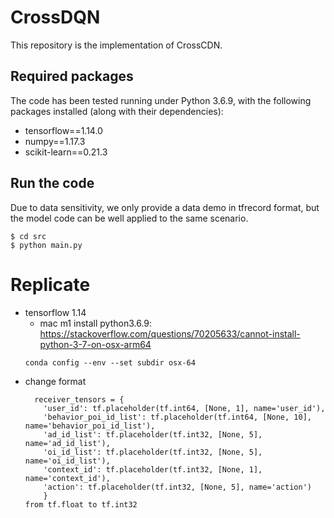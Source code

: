 # CrossDQN

This repository is the implementation of CrossCDN.

## Required packages

The code has been tested running under Python 3.6.9, with the following packages installed (along with their dependencies):
- tensorflow==1.14.0
- numpy==1.17.3
- scikit-learn==0.21.3

##  Run the code

Due to data sensitivity, we only provide a data demo in tfrecord format, but the model code can be well applied to the same scenario.

```
$ cd src
$ python main.py
```

# Replicate
- tensorflow 1.14
  - mac m1 install python3.6.9: https://stackoverflow.com/questions/70205633/cannot-install-python-3-7-on-osx-arm64
  ```
  conda config --env --set subdir osx-64
  ```
- change format
  ```
    receiver_tensors = {
      'user_id': tf.placeholder(tf.int64, [None, 1], name='user_id'),
      'behavior_poi_id_list': tf.placeholder(tf.int64, [None, 10], name='behavior_poi_id_list'),
      'ad_id_list': tf.placeholder(tf.int32, [None, 5], name='ad_id_list'),
      'oi_id_list': tf.placeholder(tf.int32, [None, 5], name='oi_id_list'),
      'context_id': tf.placeholder(tf.int32, [None, 1], name='context_id'),
      'action': tf.placeholder(tf.int32, [None, 5], name='action')
      }
  from tf.float to tf.int32 
  ```




